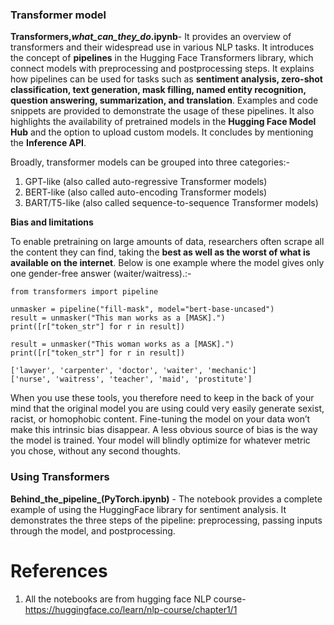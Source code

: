 

### Transformer model
**Transformers,_what_can_they_do_.ipynb**- It provides an overview of transformers and their widespread use in various NLP tasks. It introduces the concept of **pipelines** in the Hugging Face Transformers library, which connect models with preprocessing and postprocessing steps. It explains how pipelines can be used for tasks such as **sentiment analysis, zero-shot classification, text generation, mask filling, named entity recognition, question answering, summarization, and translation**. Examples and code snippets are provided to demonstrate the usage of these pipelines. It also highlights the availability of pretrained models in the **Hugging Face Model Hub** and the option to upload custom models. It concludes by mentioning the **Inference API**.

Broadly, transformer models can be grouped into three categories:-
1. GPT-like (also called auto-regressive Transformer models)
2. BERT-like (also called auto-encoding Transformer models)
3. BART/T5-like (also called sequence-to-sequence Transformer models)

**Bias and limitations**

 To enable pretraining on large amounts of data, researchers often scrape all the content they can find, taking the **best as well as the worst of what is available on the internet**. Below is one example where the model gives only one gender-free answer (waiter/waitress).:-
```
from transformers import pipeline

unmasker = pipeline("fill-mask", model="bert-base-uncased")
result = unmasker("This man works as a [MASK].")
print([r["token_str"] for r in result])

result = unmasker("This woman works as a [MASK].")
print([r["token_str"] for r in result])
```
```
['lawyer', 'carpenter', 'doctor', 'waiter', 'mechanic']
['nurse', 'waitress', 'teacher', 'maid', 'prostitute']
```
When you use these tools, you therefore need to keep in the back of your mind that the original model you are using could very easily generate sexist, racist, or homophobic content. Fine-tuning the model on your data won’t make this intrinsic bias disappear. A less obvious source of bias is the way the model is trained. Your model will blindly optimize for whatever metric you chose, without any second thoughts.

### Using Transformers

**Behind_the_pipeline_(PyTorch.ipynb)** - The notebook provides a complete example of using the HuggingFace library for sentiment analysis. It demonstrates the three steps of the pipeline: preprocessing, passing inputs through the model, and postprocessing.

# References
1. All the notebooks are from hugging face NLP course- https://huggingface.co/learn/nlp-course/chapter1/1